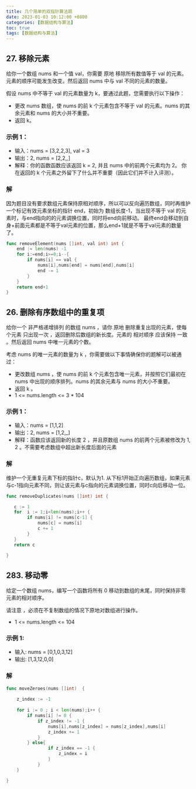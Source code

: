```yaml
---
title: 几个简单的双指针算法题
date: 2023-01-03 10:12:00 +0800
categories: [数据结构与算法]
toc: true
tags: [数据结构与算法]
---
```


## 27. 移除元素

给你一个数组 nums 和一个值 val，你需要 原地 移除所有数值等于 val 的元素。元素的顺序可能发生改变。然后返回 nums 中与 val 不同的元素的数量。

假设 nums 中不等于 val 的元素数量为 k，要通过此题，您需要执行以下操作：

- 更改 nums 数组，使 nums 的前 k 个元素包含不等于 val 的元素。nums 的其余元素和 nums 的大小并不重要。
- 返回 k。

### 示例 1：

- 输入：nums = [3,2,2,3], val = 3
- 输出：2, nums = [2,2,_,_]
- 解释：你的函数函数应该返回 k = 2, 并且 nums 中的前两个元素均为 2。
你在返回的 k 个元素之外留下了什么并不重要（因此它们并不计入评测）。

### 解

因为题目没有要求数组元素保持原相对顺序，所以可以反向遍历数组，同时再维护一个标记有效元素坐标的指针 end，初始为 数组长度-1，当出现不等于 val 的元素时，与end指向的的元素调换位置，同时将end向前移动。
最终end会移动到自身+前面元素都是不等于val元素的位置，那么end+1就是不等于val元素的数量了。

```go
func removeElement(nums []int, val int) int {
    end := len(nums) -1 
    for i:=end;i>=0;i--{
        if nums[i] == val {
            nums[i],nums[end] = nums[end],nums[i]
            end -= 1
        }
    }
    return end+1
}
```
## 26. 删除有序数组中的重复项

给你一个 非严格递增排列 的数组 nums ，请你 原地 删除重复出现的元素，使每个元素 只出现一次 ，返回删除后数组的新长度。元素的 相对顺序 应该保持 一致 。然后返回 nums 中唯一元素的个数。

考虑 nums 的唯一元素的数量为 k ，你需要做以下事情确保你的题解可以被通过：

- 更改数组 nums ，使 nums 的前 k 个元素包含唯一元素，并按照它们最初在 nums 中出现的顺序排列。nums 的其余元素与 nums 的大小不重要。
- 返回 k 。
- 1 <= nums.length <= 3 * 104

### 示例 1：

- 输入：nums = [1,1,2]
- 输出：2, nums = [1,2,_]
- 解释：函数应该返回新的长度 2 ，并且原数组 nums 的前两个元素被修改为 1, 2 。不需要考虑数组中超出新长度后面的元素

### 解

维护一个无重复元素下标的指针c，默认为1.
从下标1开始正向遍历数组，如果元素与c-1指向元素不同，则让该元素与c指向的元素调换位置，同时c向后移动一位。

```go
func removeDuplicates(nums []int) int {

   c := 1
   for  i := 1;i<len(nums);i++ {
        if nums[i] != nums[c-1] {
            nums[c] = nums[i]
            c += 1
        }
   }
   return c
   
}
```

## 283. 移动零

给定一个数组 nums，编写一个函数将所有 0 移动到数组的末尾，同时保持非零元素的相对顺序。

请注意 ，必须在不复制数组的情况下原地对数组进行操作。

- 1 <= nums.length <= 104

### 示例 1:

- 输入: nums = [0,1,0,3,12]
- 输出: [1,3,12,0,0]

### 解

```go
func moveZeroes(nums []int)  {
    
    z_index := -1
    
    for i := 0 ; i < len(nums);i++ {
        if nums[i] != 0 {
            if z_index != -1 {
                nums[i],nums[z_index] = nums[z_index],nums[i]
                z_index += 1
            }
        } else{
                if z_index == -1 {
                    z_index = i
                }
            }      
    }

}
```

